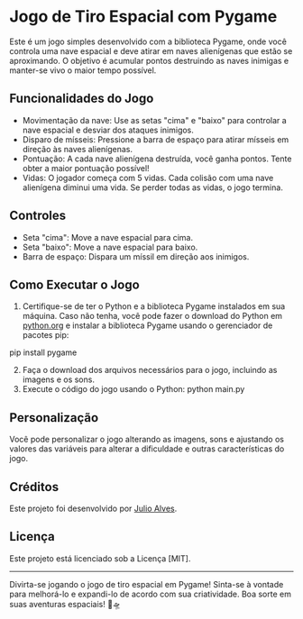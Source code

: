 # Jogo de Tiro Espacial com Pygame

Este é um jogo simples desenvolvido com a biblioteca Pygame, onde você controla uma nave espacial e deve atirar em naves alienígenas que estão se aproximando. O objetivo é acumular pontos destruindo as naves inimigas e manter-se vivo o maior tempo possível.

## Funcionalidades do Jogo

- Movimentação da nave: Use as setas "cima" e "baixo" para controlar a nave espacial e desviar dos ataques inimigos.
- Disparo de mísseis: Pressione a barra de espaço para atirar mísseis em direção às naves alienígenas.
- Pontuação: A cada nave alienígena destruída, você ganha pontos. Tente obter a maior pontuação possível!
- Vidas: O jogador começa com 5 vidas. Cada colisão com uma nave alienígena diminui uma vida. Se perder todas as vidas, o jogo termina.

## Controles

- Seta "cima": Move a nave espacial para cima.
- Seta "baixo": Move a nave espacial para baixo.
- Barra de espaço: Dispara um míssil em direção aos inimigos.

## Como Executar o Jogo

1. Certifique-se de ter o Python e a biblioteca Pygame instalados em sua máquina. Caso não tenha, você pode fazer o download do Python em [python.org](https://www.python.org/downloads/) e instalar a biblioteca Pygame usando o gerenciador de pacotes pip:

pip install pygame

2. Faça o download dos arquivos necessários para o jogo, incluindo as imagens e os sons.
3. Execute o código do jogo usando o Python:
python main.py

## Personalização

Você pode personalizar o jogo alterando as imagens, sons e ajustando os valores das variáveis para alterar a dificuldade e outras características do jogo.

## Créditos

Este projeto foi desenvolvido por [Julio Alves](https://github.com/Julioall).

## Licença

Este projeto está licenciado sob a Licença [MIT].

---

Divirta-se jogando o jogo de tiro espacial em Pygame! Sinta-se à vontade para melhorá-lo e expandi-lo de acordo com sua criatividade. Boa sorte em suas aventuras espaciais! 🚀🛸
